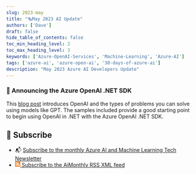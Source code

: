 ```yaml
---
slug: 2023-may
title: "🗞️May 2023 AI Update"
authors: ['Dave']
draft: false
hide_table_of_contents: false
toc_min_heading_level: 2
toc_max_heading_level: 3
keywords: ['Azure-OpenAI-Services', 'Machine-Learning', 'Azure-AI']
tags: ['azure-ai', 'azure-open-ai', '30-days-of-azure-ai']
description: "May 2023 Azure AI Developers Update"
---
```



### 📣 Announcing the Azure OpenAI .NET SDK

This [blog post](https://devblogs.microsoft.com/dotnet/getting-started-azure-openai-dotnet?WT.mc_id=aiml-89446-dglover) introduces OpenAI and the types of problems you can solve using models like GPT. The samples included provide a good starting point to begin using OpenAI in .NET with the Azure OpenAI .NET SDK.

## 🧲 Subscribe

- 📬 [Subscribe to the monthly Azure AI and Machine Learning Tech Newsletter](https://aka.ms/azure-ai-dev-newsletter)
- [![](./../static/img/2023-aia/rss.png) Subscribe to the AiMonthly RSS XML feed](https://azureaidevs.github.io/hub/ai-update/rss.xml)
